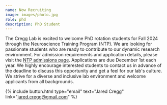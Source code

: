 ```yaml
---
name: Now Recruiting
image: images/photo.jpg
role: phd
description: PhD Student
---
```


The Cregg Lab is excited to welcome PhD rotation students for Fall 2024 through the Neuroscience Training Program (NTP). We are looking for passionate students who are ready to contribute to our dynamic research environment. For admission requirements and application details, please visit the [NTP admissions page](https://ntp.neuroscience.wisc.edu/admissions/). Applications are due December 1st each year. We highly encourage interested students to contact us in advance of the deadline to discuss this opportunity and get a feel for our lab's culture. We strive for a diverse and inclusive lab environment and welcome applicants from all backgrounds.

{%
  include button.html
  type="email"
  text="Jared Cregg"
  link="jared.cregg@gmail.com"
%}
